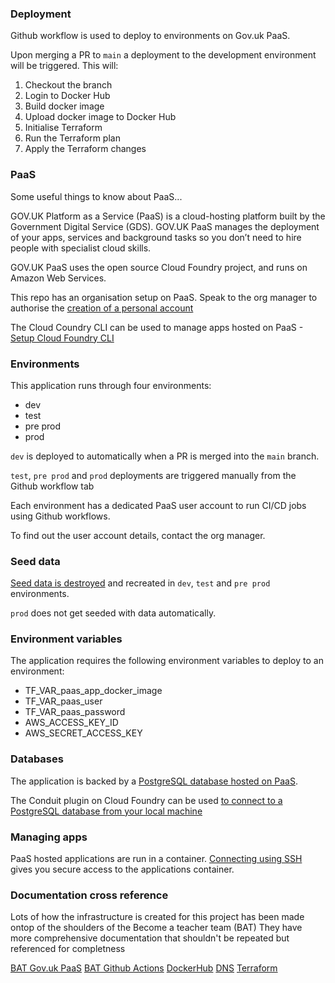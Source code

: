 ### Deployment

Github workflow is used to deploy to environments on Gov.uk PaaS.

Upon merging a PR to `main` a deployment to the development environment will be triggered. This will:

1. Checkout the branch
1. Login to Docker Hub
1. Build docker image
1. Upload docker image to Docker Hub
1. Initialise Terraform
1. Run the Terraform plan
1. Apply the Terraform changes

### PaaS

Some useful things to know about PaaS...

GOV.UK Platform as a Service (PaaS) is a cloud-hosting platform built by the Government Digital Service (GDS). GOV.UK PaaS manages the deployment of your apps, services and background tasks so you don’t need to hire people with specialist cloud skills.

GOV.UK PaaS uses the open source Cloud Foundry project, and runs on Amazon Web Services.

This repo has an organisation setup on PaaS. Speak to the org manager to authorise the [creation of a personal account](https://docs.cloud.service.gov.uk/get_started.html#get-started)

The Cloud Coundry CLI can be used to manage apps hosted on PaaS - [Setup Cloud Foundry CLI](https://docs.cloud.service.gov.uk/get_started.html#set-up-the-cloud-foundry-command-line)

### Environments

This application runs through four environments:

- dev
- test
- pre prod
- prod

`dev` is deployed to automatically when a PR is merged into the `main` branch.

`test`, `pre prod` and `prod` deployments are triggered manually from the Github workflow tab

Each environment has a dedicated PaaS user account to run CI/CD jobs using Github workflows.

To find out the user account details, contact the org manager.

### Seed data

[Seed data is destroyed](../db/seeds.rb) and recreated in `dev`, `test` and `pre prod` environments.

`prod` does not get seeded with data automatically.

### Environment variables

The application requires the following environment variables to deploy to an environment:

- TF_VAR_paas_app_docker_image
- TF_VAR_paas_user
- TF_VAR_paas_password
- AWS_ACCESS_KEY_ID
- AWS_SECRET_ACCESS_KEY
### Databases

The application is backed by a [PostgreSQL database hosted on PaaS](https://docs.cloud.service.gov.uk/deploying_services/postgresql/#postgresql).

The Conduit plugin on Cloud Foundry can be used [to connect to a PostgreSQL database from your local machine](https://docs.cloud.service.gov.uk/deploying_services/postgresql/#connect-to-a-postgresql-service-from-your-local-machine)

### Managing apps

PaaS hosted applications are run in a container. [Connecting using SSH](https://docs.cloud.service.gov.uk/managing_apps.html#connecting-with-ssh) gives you secure access to the applications container.


### Documentation cross reference

Lots of how the infrastructure is created for this project has been made ontop of the shoulders of the Become a teacher team (BAT)
They have more comprehensive documentation that shouldn't be repeated but referenced for completness

[BAT Gov.uk PaaS](https://dfedigital.atlassian.net/wiki/spaces/BaT/pages/1905066044/Gov.uk+PaaS)
[BAT Github Actions](https://dfedigital.atlassian.net/wiki/spaces/BaT/pages/1649672271/Github+Actions)
[DockerHub](https://dfedigital.atlassian.net/wiki/spaces/BaT/pages/1602650124/DockerHub)
[DNS](https://dfedigital.atlassian.net/wiki/spaces/BaT/pages/1905262678/DNS)
[Terraform](https://dfedigital.atlassian.net/wiki/spaces/BaT/pages/1935179870/Terraform)
